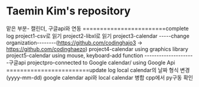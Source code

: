 # Taemin Kim's repository

맡은 부분- 캘린더, 구글api와 연동
========================complete log
project1-csv로 읽기
project2-libxl로 읽기
project3-calendar
-----change organization--------(https://github.com/codinghajo3 -> https://github.com/codinghaezo)
project4-calendar using graphics library
project5-calendar using mouse, keyboard-add function
---------------------구글api
projectpro-connected to Google calendar/ using Google Api
========================update log
local calendar의 날짜 형식 변경 (yyyy-mm-dd)
google calendar api와 local calendar 병합
cpp에서 py구동 확인

